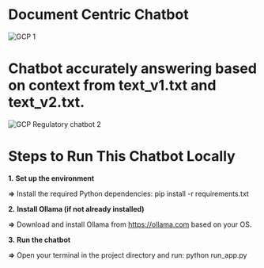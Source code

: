 # Document Centric Chatbot


![GCP 1](https://github.com/user-attachments/assets/f39d66ef-e90e-43d0-a8f3-1a5789c75c08)


# Chatbot accurately answering based on context from text_v1.txt and text_v2.txt.


![GCP Regulatory chatbot 2](https://github.com/user-attachments/assets/f9bbb42d-d9e5-4ed0-a6b0-7b8ee8dbff8a)



# Steps to Run This Chatbot Locally

**1.** **Set up the environment**

**=>** Install the required Python dependencies: pip install -r requirements.txt



**2.** **Install Ollama (if not already installed)**

**=>** Download and install Ollama from https://ollama.com based on your OS.



**3.** **Run the chatbot**

**=>** Open your terminal in the project directory and run: python run_app.py



   
